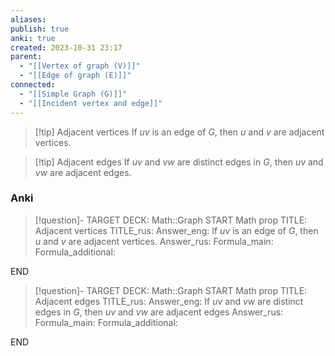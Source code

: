 ```yaml
---
aliases: 
publish: true
anki: true
created: 2023-10-31 23:17
parent:
  - "[[Vertex of graph (V)]]"
  - "[[Edge of graph (E)]]"
connected:
  - "[[Simple Graph (G)]]"
  - "[[Incident vertex and edge]]"
---
```


> [!tip] Adjacent vertices
> If $uv$ is an edge of $G$, then $u$ and $v$ are adjacent vertices.

> [!tip] Adjacent edges
> If $uv$ and $vw$ are distinct edges in $G$, then $uv$ and $vw$ are adjacent edges.


### Anki
> [!question]-
TARGET DECK: Math::Graph
START
Math prop
TITLE: Adjacent vertices 
TITLE_rus: 
Answer_eng: If $uv$ is an edge of $G$, then $u$ and $v$ are adjacent vertices.
Answer_rus: 
Formula_main: 
Formula_additional:
<!--ID: 1699126049535-->
END


> [!question]-
TARGET DECK: Math::Graph
START
Math prop
TITLE: Adjacent edges
TITLE_rus: 
Answer_eng: If $uv$ and $vw$ are distinct edges in $G$, then $uv$ and $vw$ are adjacent edges
Answer_rus: 
Formula_main: 
Formula_additional:
<!--ID: 1699126049540-->
END










